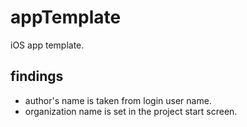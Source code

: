 appTemplate
===========

iOS app template.

## findings

- author's name is taken from login user name.
- organization name is set in the project start screen.



